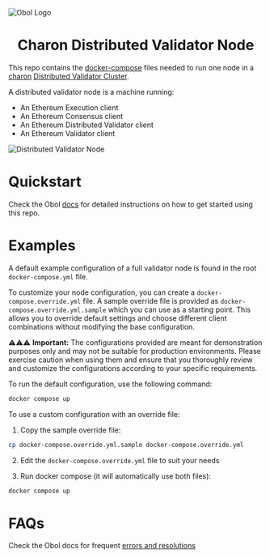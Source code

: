 ![Obol Logo](https://obol.tech/obolnetwork.png)

<h1 align="center">Charon Distributed Validator Node</h1>

This repo contains the [docker-compose](https://docs.docker.com/compose/) files needed to run one node in a [charon](https://github.com/ObolNetwork/charon) [Distributed Validator Cluster](https://docs.obol.tech/docs/int/key-concepts#distributed-validator-cluster).

A distributed validator node is a machine running:

- An Ethereum Execution client
- An Ethereum Consensus client
- An Ethereum Distributed Validator client
- An Ethereum Validator client

![Distributed Validator Node](DVNode.png)

# Quickstart

Check the Obol [docs](https://docs.obol.tech/docs/start/quickstart_overview) for detailed instructions on how to get started using this repo.

# Examples

A default example configuration of a full validator node is found in the root `docker-compose.yml` file.

To customize your node configuration, you can create a `docker-compose.override.yml` file. A sample override file is provided as `docker-compose.override.yml.sample` which you can use as a starting point. This allows you to override default settings and choose different client combinations without modifying the base configuration.

⚠️⚠️⚠️ **Important:**
The configurations provided are meant for demonstration purposes only and may not be suitable for production environments.
Please exercise caution when using them and ensure that you thoroughly review and customize the configurations according to your specific requirements.

To run the default configuration, use the following command:

```sh
docker compose up
```

To use a custom configuration with an override file:

1. Copy the sample override file:
```sh
cp docker-compose.override.yml.sample docker-compose.override.yml
```

2. Edit the `docker-compose.override.yml` file to suit your needs

3. Run docker compose (it will automatically use both files):
```sh
docker compose up
```

# FAQs

Check the Obol docs for frequent [errors and resolutions](https://docs.obol.tech/docs/faq/errors)

